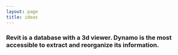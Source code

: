 ```yaml
---
layout: page
title: ideas
---
```


### Revit is a database with a 3d viewer. Dynamo is the most accessible to extract and reorganize its information.
